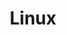 ---
title: Linux
description: 谁能拒绝一台Linux服务器当玩具呢？
image: 

# Badge style
style:
    background: "#2a9d8f"
    color: "#fff"
---